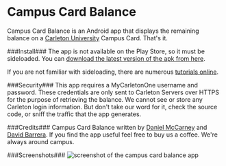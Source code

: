 Campus Card Balance
===================

Campus Card Balance is an Android app that displays the remaining balance on a [Carleton University](http://www.carleton.ca) Campus Card. That's it. 

###Install###
The app is not available on the Play Store, so it must be sideloaded. You can [download the latest version of the apk from here](https://www.ccsl.carleton.ca/~dbarrera/CUBalance.apk). 

If you are not familiar with sideloading, there are numerous [tutorials
online](http://www.droid-life.com/2012/08/14/how-to-sideload-an-application-on-android-beginners-guide/).

###Security###
This app requires a MyCarletonOne username and password. These credentials are only sent to Carleton Servers over HTTPS for the purpose of retrieving the balance. We cannot see or store any Carleton login information. But don't take our word for it, check the source code, or sniff the traffic that the app generates.

###Credits###
Campus Card Balance written by [Daniel McCarney](https://binaryparadox.net) and
[David Barrera](https://www.ccsl.carleton.ca/~dbarrera/). If you find the app
useful feel free to buy us a coffee. We're always around campus.

###Screenshots###
![screenshot of the campus card balance app](https://binaryparadox.net/d/CCBalanceSS.png "App Screenshot")
